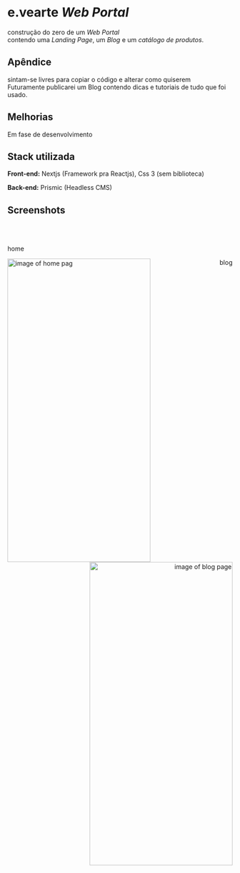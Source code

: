 
# e.vearte _Web Portal_

construção do zero de um _Web Portal_<br>
contendo uma _Landing Page_, um _Blog_ e um _catálogo de produtos_.






## Apêndice

sintam-se livres para copiar o código e alterar como quiserem<br>
Futuramente publicarei um Blog contendo dicas e tutoriais de tudo que foi usado.


## Melhorias

Em fase de desenvolvimento


## Stack utilizada

**Front-end:** Nextjs (Framework pra Reactjs), Css 3 (sem biblioteca)

**Back-end:** Prismic (Headless CMS)


## Screenshots


<div>

<br><br><div align="left"><p>home</p>
<img src="https://user-images.githubusercontent.com/81701720/160212943-b258c5bb-b190-431e-b646-61c131cbd59c.png" align="left" alt="image of home pag" width="320" height="680"/>
</div>

<div align="right"><p>blog</p>
<img src="https://user-images.githubusercontent.com/81701720/160213529-f0d782a0-3259-4aa8-a08b-5913cb9f9102.png" align="right" alt="image of blog page" width="320" height="680"/>
</div>

</div>


